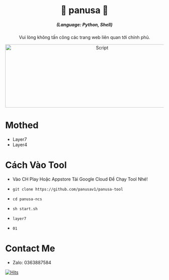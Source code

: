 <h1 align="center">🚀 panusa 🚀</h1>
<em><h5 align="center">(Language: Python, Shell)</h5></em>
  
<p align="center">Vui lòng không tấn công các trang web liên quan tới chính phủ.</p>

<p align="center"><img src="https://i.imgur.com/OmwQPSQ.png" width="600" height="200" alt="Script"></p>


# Mothed

* Layer7 
* Layer4 

# Cách Vào Tool

* Vào CH Play Hoặc Appstore Tải Google Cloud Để Chạy Tool Nhé!

* ```git clone https://github.com/panusav1/panusa-tool```
* ```cd panusa-ncs```
* ```sh start.sh```
* ```layer7```
* ```01```


# Contact Me 
* Zalo: 0363887584



[![Hits](https://hits.seeyoufarm.com/api/count/incr/badge.svg?url=https://github.com/VH006/LoveToolV2hit-counter&count_bg=%230BD4FF&title_bg=%23525050&icon=github.svg&icon_color=%23000000&title=Views&edge_flat=true)](https://hits.seeyoufarm.com)


